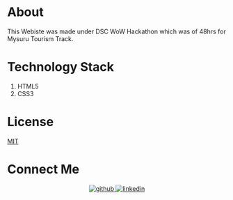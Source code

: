 # About 
This Webiste was made under DSC WoW Hackathon which was of 48hrs for Mysuru Tourism Track.

# Technology Stack
<ol>
  <li>HTML5</li>
  <li>CSS3</li>
</ol>

# License
[MIT](https://github.com/swapnilsparsh/MysuruTourism/blob/master/LICENSE)

# Connect Me 
<div align="center">
<a href="https://github.com/swapnilsparsh" target="_blank">
<img src=https://img.shields.io/badge/github-%2324292e.svg?&style=for-the-badge&logo=github&logoColor=white alt=github style="margin-bottom: 5px;" />
</a>
<a href="https://www.linkedin.com/in/swapnil-srivastava-sparsh/" target="_blank">
<img src=https://img.shields.io/badge/linkedin-%231E77B5.svg?&style=for-the-badge&logo=linkedin&logoColor=white alt=linkedin style="margin-bottom: 5px;" />
</a> 
</div>  

